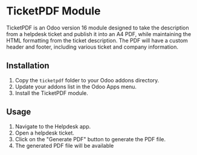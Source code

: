 # TicketPDF Module

TicketPDF is an Odoo version 16 module designed to take the description from a helpdesk ticket and publish it into an A4 PDF, while maintaining the HTML formatting from the ticket description. The PDF will have a custom header and footer, including various ticket and company information.

## Installation

1. Copy the `ticketpdf` folder to your Odoo addons directory.
2. Update your addons list in the Odoo Apps menu.
3. Install the TicketPDF module.

## Usage

1. Navigate to the Helpdesk app.
2. Open a helpdesk ticket.
3. Click on the "Generate PDF" button to generate the PDF file.
4. The generated PDF file will be available
